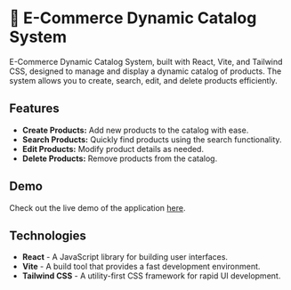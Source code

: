 # 🛒 E-Commerce Dynamic Catalog System

E-Commerce Dynamic Catalog System, built with React, Vite, and Tailwind CSS, designed to manage and display a dynamic catalog of products. The system allows you to create, search, edit, and delete products efficiently.

## Features

- **Create Products:** Add new products to the catalog with ease.
- **Search Products:** Quickly find products using the search functionality.
- **Edit Products:** Modify product details as needed.
- **Delete Products:** Remove products from the catalog.

## Demo

Check out the live demo of the application [here](https://ecom-catalog-system-front.vercel.app/).

## Technologies

- **React** - A JavaScript library for building user interfaces.
- **Vite** - A build tool that provides a fast development environment.
- **Tailwind CSS** - A utility-first CSS framework for rapid UI development.

